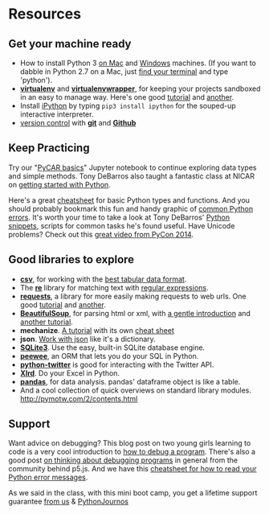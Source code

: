 # Resources

## Get your machine ready
* How to install Python 3 <a href="http://www.marinamele.com/2014/07/install-python3-on-mac-os-x-and-use-virtualenv-and-virtualenvwrapper.html">on Mac</a> and [Windows](http://www.anthonydebarros.com/2015/08/16/setting-up-python-in-windows-10/) machines. (If you want to dabble in Python 2.7 on a Mac, just [find your terminal](http://learncodethehardway.org/cli/book/cli-crash-course.html#mac-osx) and type 'python').
* [__virtualenv__](https://pypi.python.org/pypi/virtualenv) and [__virtualenvwrapper__](http://virtualenvwrapper.readthedocs.org/en/latest/), for keeping your projects sandboxed in an easy to manage way. Here's one good [tutorial](http://blog.fruiapps.com/2012/06/An-introductory-tutorial-to-python-virtualenv-and-virtualenvwrapper) and [another](http://docs.python-guide.org/en/latest/dev/virtualenvs/).
* Install [iPython](http://ipython.org/ipython-doc/stable/install/install.html) by typing ```pip3 install ipython``` for the souped-up interactive interpreter.
* [version control](http://www.tommeagher.com/blog/2013/02/learning-to-commit-to-version-control.html) with __[git](http://rogerdudler.github.io/git-guide/)__ and __[Github](https://help.github.com/articles/be-social)__

## Keep Practicing
Try our "[PyCAR basics](https://github.com/ireapps/pycar/blob/master/takehome/PyCAR_basics_takehome_notebook_complete.ipynb)" Jupyter notebook to continue exploring data types and simple methods.
Tony DeBarros also taught a fantastic class at NICAR on [getting started with Python](https://github.com/anthonydb/python-get-started).

Here's a great [cheatsheet](http://sleet.aos.wisc.edu/~gpetty/wp/wp-content/uploads/2011/10/Python_qr.pdf) for basic Python types and functions. And you should probably bookmark this fun and handy graphic of [common Python errors](http://i.imgur.com/WRuJV6r.png).
It's worth your time to take a look at Tony DeBarros' [Python snippets](https://github.com/anthonydb/python-snippets), scripts for common tasks he's found useful.
Have Unicode problems? Check out this [great video from PyCon 2014](https://www.youtube.com/watch?v=Mx70n1dL534).

## Good libraries to explore
* __[csv](http://www.pythonforbeginners.com/systems-programming/using-the-csv-module-in-python/)__, for working with the [best tabular data format](http://pymotw.com/2/csv/).
* The __[re](https://developers.google.com/edu/python/regular-expressions)__ library for matching text with [regular expressions](http://docs.python.org/2/howto/regex.html).
* __[requests](http://docs.python-requests.org/en/latest/)__, a library for more easily making requests to web urls. One good [tutorial](http://docs.python-requests.org/en/latest/user/quickstart/) and [another](http://www.pythonforbeginners.com/requests/using-requests-in-python).
* __[BeautifulSoup](http://www.crummy.com/software/BeautifulSoup/bs4/doc/)__, for parsing html or xml, with [a gentle introduction](http://www.pythonforbeginners.com/beautifulsoup/beautifulsoup-4-python) and [another tutorial](http://www.pythonforbeginners.com/beautifulsoup/web-scraping-with-beautifulsoup).
* __mechanize__. [A tutorial](http://www.pythonforbeginners.com/mechanize/browsing-in-python-with-mechanize/) with its own [cheat sheet](http://www.pythonforbeginners.com/cheatsheet/python-mechanize-cheat-sheet)
* __json__. [Work with json](http://pymotw.com/2/json/) like it's a dictionary.
* __[SQLite3](http://zetcode.com/db/sqlitepythontutorial/)__. Use the easy, built-in SQLite database engine.
* __[peewee](http://peewee.readthedocs.org/en/latest/peewee/quickstart.html)__, an ORM that lets you do your SQL in Python.
* __[python-twitter](https://github.com/bear/python-twitter)__ is good for interacting with the Twitter API.
* __[Xlrd](http://www.python-excel.org/)__. Do your Excel in Python.
* __[pandas](https://manishamde.github.io/blog/2013/03/07/pandas-and-python-top-10/)__, for data analysis. pandas' dataframe object is like a table.
* And a cool collection of quick overviews on standard library modules.
http://pymotw.com/2/contents.html

## Support
Want advice on debugging? This blog post on two young girls learning to code is a very cool introduction to [how to debug a program](http://vocamus.net/dave/?p=1632). There's also a good post [on thinking about debugging programs](http://p5js.org/tutorials/debugging/) in general from the community behind p5.js. And we have this [cheatsheet for how to read your Python error messages](https://github.com/ireapps/pycar/tree/master/debug/DebugginginPython.pdf).

As we said in the class, with this mini boot camp, you get a lifetime support guarantee [from us](../CONTRIBUTORS.md) & [PythonJournos](https://groups.google.com/forum/#!forum/PythonJournos)
